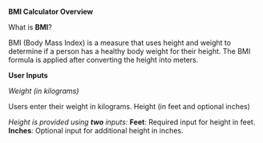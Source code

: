 **BMI Calculator Overview**

What is **BMI**?

BMI (Body Mass Index) is a measure that uses height and weight to determine if a person has a healthy body weight for their height.
The BMI formula is applied after converting the height into meters.

**User Inputs**

_Weight (in kilograms)_

Users enter their weight in kilograms.
Height (in feet and optional inches)

_Height is provided using **two** inputs:_
**Feet**: Required input for height in feet.
**Inches**: Optional input for additional height in inches.
